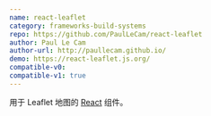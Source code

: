 ```yaml
---
name: react-leaflet
category: frameworks-build-systems
repo: https://github.com/PaulLeCam/react-leaflet
author: Paul Le Cam
author-url: http://paullecam.github.io/
demo: https://react-leaflet.js.org/
compatible-v0:
compatible-v1: true
---
```


用于 Leaflet 地图的 <a href="https://reactjs.org/">React</a> 组件。

